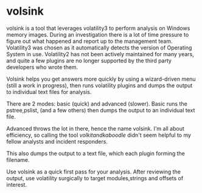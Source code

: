 # volsink
volsink is a tool that leverages volatility3 to perform analysis on Windows memory images. During an investigation there is a lot of time pressure to figure out what happened and report up to the management team.
Volatility3 was chosen as it automatically detects the version of Operating System in use. Volatility2 has not been actively maintained for many years, and quite a few plugins are no longer supported by the third party developers who wrote them.

Volsink helps you get answers more quickly by using a wizard-driven menu (still a work in progress), then runs volatility plugins and dumps the output to individual text files for analysis.

There are 2 modes: basic (quick) and advanced (slower). Basic runs the pstree,pslist, (and a few others) then dumps the output to an individual text file.

Advanced throws the lot in there, hence the name volsink. I'm all about efficiency, so calling the tool *volkitandkaboodle* didn't seem helpful to my fellow analysts and incident responders.

This also dumps the output to a text file, which each plugin forming the filename.

Use volsink as a quick first pass for your analysis. After reviewing the output, use volatility surgically to target modules,strings and offsets of interest.

